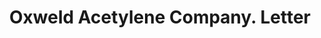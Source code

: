---
doi: 10.7916/D8RF763T
date_other: '1914'
date_other_textual: '1914'
form: correspondence
genre:
- Letters (correspondence)
name:
- Oxweld Acetylene Company
object_in_context_url: https://biggert.cul.columbia.edu/items/view/ave_biggert_00814
subject_hierarchical_geographic:
- Newark, New Jersey, United States
subject_name:
- Oxweld Acetylene Company
title: Oxweld Acetylene Company. Letter
sort_title: Oxweld Acetylene Company. Letter
call_number: ave_biggert_00814
coordinates:
- 40.72422,-74.172574
pid: ave_biggert_00814
identifiers: ave_biggert_00814
thumbnail: https://derivativo-1.library.columbia.edu/iiif/2/ldpd:345270/full/!256,256/0/native.jpg
permalink: /biggert/ave_biggert_00814/
layout: iiif-image-page
---